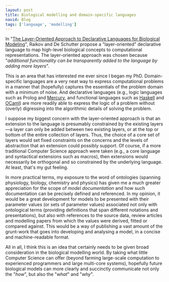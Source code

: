 ```yaml
---
layout: post
title: Biological modelling and domain-specific languages
navid: Blog
tags: ['language', 'modelling']
---
```


In "<a href="http://dx.doi.org/10.1371/journal.pcbi.1002521">The Layer-Oriented
Approach to Declarative Languages for Biological Modeling</a>", Raikov and De
Schutter propose a "layer-oriented" declarative language to map high-level
biological concepts to computational representations. The layer-oriented
approach was chosen because "*additional functionality can be transparently
added to the language by adding more layers*".

This is an area that has interested me ever since I began my PhD.
Domain-specific languages are a very neat way to express computational problems
in a manner that (hopefully) captures the essentials of the problem domain with
a minimum of noise. And declarative languages (e.g., logic languages such as
Prolog and <a href="http://www.mercurylang.org/">Mercury</a>, and
functional languages such as <a href="http://www.haskell.org/">Haskell</a> and
<a href="http://caml.inria.fr/ocaml/">OCaml</a>) are more readily able to
express the logic of a problem without (overly) digressing into the algorithmic
details of solving the problem.

I suppose my biggest concern with the layer-oriented approach is that an
extension to the language is presumably constrained by the existing
layers&mdash;a layer can only be added between two existing layers, or at the
top or bottom of the entire collection of layers. Thus, the choice of a core
set of layers would set fixed constraints on the concerns and the levels of
abstraction that an extension could possibly support. Of course, if a more
traditional Computer Science approach were taken (e.g., a core language and
syntactical extensions such as macros), then extensions would necessarily be
orthogonal and so constrained by the underlying language. At least, that's my
gut feeling.

In more practical terms, my exposure to the word of ontologies (spanning
physiology, biology, chemistry and physics) has given me a much greater
appreciation for the scope of *model documentation* and how such
documentation can be precisely defined and referenced. In my opinion, it would
be a great development for models to be presented with their parameter values
(or sets of parameter values) associated not only with ontological terms
(providing definitions that span different notations and presentations), but
also with references to the source data, review articles and modelling papers
from which the values were derived, fitted or compared against. This would be
a way of publishing a vast amount of the grunt-work that goes into developing
and analysing a model, in a concise and machine-readable format.

All in all, I think this is an idea that certainly needs to be given broad
consideration in the biological modelling world. By taking what little Computer
Science can offer (beyond farming large-scale computation to experienced
programmers and large multi-core systems), hopefully future biological models
can more clearly and succinctly communicate not only the "*how*", but
also the "*what*" and "*why*".
